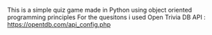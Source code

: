 This is a simple quiz game made in Python using object oriented programming principles
For the quesitons i used Open Trivia DB API : https://opentdb.com/api_config.php
